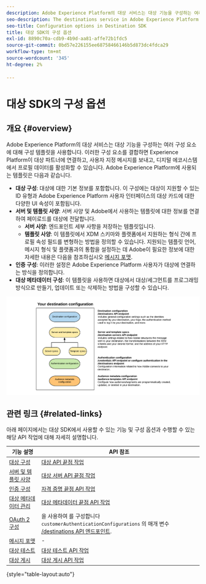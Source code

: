 ```yaml
---
description: Adobe Experience Platform의 대상 서비스는 대상 기능을 구성하는 여러 구성 요소에 대해 구성 템플릿을 사용합니다. 이러한 구성 요소를 결합하면 Experience Platform이 대상 파트너에 연결하고, 사용자 지정 메시지를 보내고, 디지털 에코시스템에서 프로필 데이터를 활성화할 수 있습니다.
seo-description: The destinations service in Adobe Experience Platform uses configuration templates for several components that build up the destinations functionality. Combined, these components allow Experience Platform to connect to destination partners, send custom messages, and activate profile data across the digital ecosystem.
seo-title: Configuration options in Destination SDK
title: 대상 SDK의 구성 옵션
exl-id: 8890c70a-cdb9-4b9d-aa81-affe72b1fdc5
source-git-commit: 0bd57e226155ee68758466146b5d873dc4fdca29
workflow-type: tm+mt
source-wordcount: '345'
ht-degree: 2%

---
```


# 대상 SDK의 구성 옵션

## 개요 {#overview}

Adobe Experience Platform의 대상 서비스는 대상 기능을 구성하는 여러 구성 요소에 대해 구성 템플릿을 사용합니다. 이러한 구성 요소를 결합하면 Experience Platform이 대상 파트너에 연결하고, 사용자 지정 메시지를 보내고, 디지털 에코시스템에서 프로필 데이터를 활성화할 수 있습니다. Adobe Experience Platform에 사용되는 템플릿은 다음과 같습니다.

* **대상 구성**: 대상에 대한 기본 정보를 포함합니다. 이 구성에는 대상이 지원할 수 있는 ID 유형과 Adobe Experience Platform 사용자 인터페이스의 대상 카드에 대한 다양한 UI 속성이 포함됩니다.
* **서버 및 템플릿 사양**: 서버 사양 및 Adobe에서 사용하는 템플릿에 대한 정보를 연결하여 페이로드를 대상에 전달합니다.
   * **서버 사양**: 엔드포인트 세부 사항을 저장하는 템플릿입니다.
   * **템플릿 사양**: 이 템플릿에서 XDM 스키마와 플랫폼에서 지원하는 형식 간에 프로필 속성 필드를 변형하는 방법을 정의할 수 있습니다. 지원되는 템플릿 언어, 메시지 형식 및 플랫폼과의 통합을 설정하는 데 Adobe이 필요한 정보에 대한 자세한 내용은 다음을 참조하십시오 [메시지 포맷](./message-format.md).
* **인증 구성**: 이러한 설정은 Adobe Experience Platform 사용자가 대상에 연결하는 방식을 정의합니다.
* **대상 메타데이터 구성**: 이 템플릿을 사용하면 대상에서 대상/세그먼트를 프로그래밍 방식으로 만들기, 업데이트 또는 삭제하는 방법을 구성할 수 있습니다.

![대상 SDK 템플릿 및 구성](./assets/self-service-configuration.png)

## 관련 링크 {#related-links}

아래 페이지에서는 대상 SDK에서 사용할 수 있는 기능 및 구성 옵션과 수행할 수 있는 해당 API 작업에 대해 자세히 설명합니다.

| 기능 설명 | API 참조 |
|--- |--- |
| [대상 구성](./destination-configuration.md) | [대상 API 끝점 작업](./destination-configuration-api.md) |
| [서버 및 템플릿 사양](./server-and-template-configuration.md) | [대상 서버 API 끝점 작업](./destination-server-api.md) |
| [인증 구성](./authentication-configuration.md) | [자격 증명 끝점 API 작업](./credentials-configuration-api.md) |
| [대상 메타데이터 관리](./audience-metadata-management.md) | [대상 메타데이터 끝점 API 작업](./audience-metadata-api.md) |
| [OAuth 2 구성](./oauth2-authentication.md) | 을 사용하여 를 구성합니다 `customerAuthenticationConfigurations` 의 매개 변수 [/destinations API 엔드포인트](./destination-configuration-api.md). |
| [메시지 포맷](./message-format.md) | - |
| [대상 테스트](./test-destination.md) | [대상 테스트 API 작업](./destination-testing-api.md) |
| [대상 게시](./configure-destination-instructions.md#publish-destination) | [대상 게시 API 작업](./destination-publish-api.md) |

{style=&quot;table-layout:auto&quot;}
